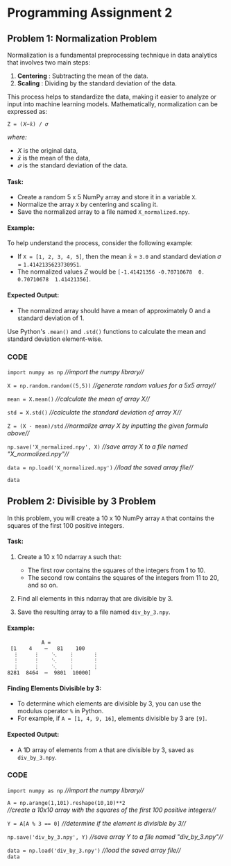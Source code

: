 # Programming Assignment 2

## Problem 1: Normalization Problem

Normalization is a fundamental preprocessing technique in data analytics that involves two main steps:

1. **Centering** :  Subtracting the mean of the data.
2. **Scaling** :  Dividing by the standard deviation of the data.

This process helps to standardize the data, making it easier to analyze or input into machine learning models. Mathematically, normalization can be expressed as:

`Z = (𝑋−x̄) / 𝜎`

*where:*
- *X*  is the original data,
- *x̄* is the mean of the data,
- *𝜎* is the standard deviation of the data.

#### Task:
- Create a random 5 x 5 NumPy array and store it in a variable `X`.
- Normalize the array `X` by centering and scaling it.
- Save the normalized array to a file named `X_normalized.npy`.

#### Example:
To help understand the process, consider the following example:
- If `X = [1, 2, 3, 4, 5]`, then the mean x̄ = `3.0` and standard deviation 𝜎 = `1.4142135623730951`.
- The normalized values *Z* would be `[-1.41421356 -0.70710678  0.  0.70710678  1.41421356]`.

#### Expected Output:
- The normalized array should have a mean of approximately 0 and a standard deviation of 1.

Use Python's `.mean()` and `.std()` functions to calculate the mean and standard deviation element-wise.



### CODE ###
    
  `import numpy as np`    *//import the numpy library//*

  `X = np.random.random((5,5))`    *//generate random values for a 5x5 array//*
    
  `mean = X.mean()`     *//calculate the mean of array X//*
  
  `std = X.std()`     *//calculate the standard deviation of array X//*
    
  `Z = (X - mean)/std`     *//normalize array X by inputting the given formula above//*

  `np.save('X_normalized.npy', X)`     *//save array X to a file named "X_normalized.npy"//*
    
  `data = np.load('X_normalized.npy')`     *//load the saved array file//*
  
  `data`


## Problem 2: Divisible by 3 Problem

In this problem, you will create a 10 x 10 NumPy array `A` that contains the squares of the first 100 positive integers.

#### Task:
1. Create a 10 x 10 ndarray `A` such that:
   - The first row contains the squares of the integers from 1 to 10.
   - The second row contains the squares of the integers from 11 to 20, and so on.
   
2. Find all elements in this ndarray that are divisible by 3.
3. Save the resulting array to a file named `div_by_3.npy`.

#### Example:
               A = 
     [1    4    ⋯   81    100
      ⋮     ⋮    ⋱    ⋮      ⋮
      ⋮     ⋮    ⋱    ⋮      ⋮ 
      ⋮     ⋮    ⋱    ⋮      ⋮
    8281  8464  ⋯  9801  10000]


#### Finding Elements Divisible by 3:
- To determine which elements are divisible by 3, you can use the modulus operator `%` in Python.
- For example, if `A = [1, 4, 9, 16]`, elements divisible by 3 are `[9]`.

#### Expected Output:
- A 1D array of elements from `A` that are divisible by 3, saved as `div_by_3.npy`.



### CODE ###

 `import numpy as np`     *//import the numpy library//*

 `A = np.arange(1,101).reshape(10,10)**2`     
 *//create a 10x10 array with the squares of the first 100 positive integers//*
    
 `Y = A[A % 3 == 0]`     *//determine if the element is divisible by 3//*

 `np.save('div_by_3.npy', Y)`     *//save array Y to a file named "div_by_3.npy"//*

 `data = np.load('div_by_3.npy')`     *//load the saved array file//*    
 `data`
    
